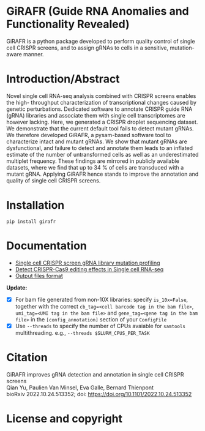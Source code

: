 # GiRAFR (Guide RNA Anomalies and Functionality Revealed)

GiRAFR is a python package developed to perform quality control of single cell CRISPR screens, and to assign gRNAs to cells in a sensitive, mutation-aware manner. 

# Introduction/Abstract

Novel single cell RNA-seq analysis combined with CRISPR screens enables the high- throughput characterization of transcriptional changes caused by genetic perturbations. Dedicated software to annotate CRISPR guide RNA (gRNA) libraries and associate them with single cell transcriptomes are however lacking. Here, we generated a CRISPR droplet sequencing dataset. We demonstrate that the current default tool fails to detect mutant gRNAs. We therefore developed GiRAFR, a pysam-based software tool to characterize intact and mutant gRNAs. We show that mutant gRNAs are dysfunctional, and failure to detect and annotate them leads to an inflated estimate of the number of untransformed cells as well as an underestimated multiplet frequency. These findings are mirrored in publicly available datasets, where we find that up to 34 % of cells are transduced with a mutant gRNA. Applying GiRAFR hence stands to improve the annotation and quality of single cell CRISPR screens.

# Installation

``pip install girafr``

# Documentation
* [Single cell CRISPR screen gRNA library mutation profiling](https://girafr.readthedocs.io/en/latest/gRNA_mutation.html)
* [Detect CRISPR-Cas9 editing effects in Single cell RNA-seq](https://girafr.readthedocs.io/en/latest/editing_effect.html)
* [Output files format](https://girafr.readthedocs.io/en/latest/output.html)

**Update:**
- [x] For bam file generated from non-10X libraries: specify `is_10x=False`, together with the correct `cb_tag=<cell barcode tag in the bam file>`, `umi_tag=<UMI tag in the bam file>` and `gene_tag=<gene tag in the bam file>` in the `[config_annotation]` section of your `ConfigFile`
- [x] Use `--threads` to specify the number of CPUs avaiable for `samtools` multithreading. e.g., `--threads $SLURM_CPUS_PER_TASK`

# Citation

GiRAFR improves gRNA detection and annotation in single cell CRISPR screens  
Qian Yu, Paulien Van Minsel, Eva Galle, Bernard Thienpont  
bioRxiv 2022.10.24.513352; doi: https://doi.org/10.1101/2022.10.24.513352



# License and copyright


